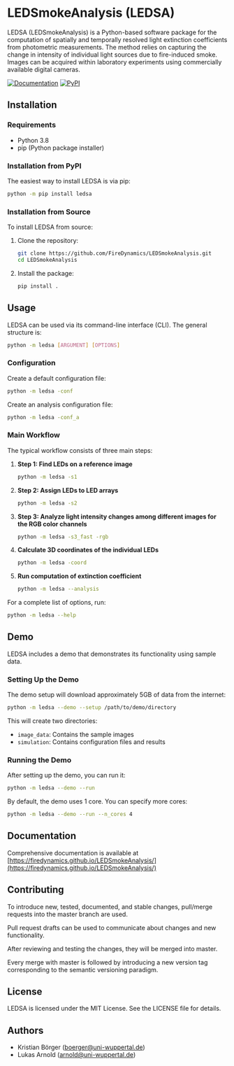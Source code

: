 # LEDSmokeAnalysis (LEDSA)

LEDSA (LEDSmokeAnalysis) is a Python-based software package for the computation of spatially and temporally resolved light extinction coefficients from photometric measurements. The method relies on capturing the change in intensity of individual light sources due to fire-induced smoke. Images can be acquired within laboratory experiments using commercially available digital cameras.

[![Documentation](https://github.com/FireDynamics/LEDSmokeAnalysis/actions/workflows/build_documentation.yaml/badge.svg)](https://github.com/FireDynamics/LEDSmokeAnalysis/actions/workflows/build_documentation.yaml)
[![PyPI](https://github.com/FireDynamics/LEDSmokeAnalysis/actions/workflows/publish_pypi.yml/badge.svg)](https://github.com/FireDynamics/LEDSmokeAnalysis/actions/workflows/python-publish.yml)

## Installation

### Requirements

- Python 3.8
- pip (Python package installer)

### Installation from PyPI

The easiest way to install LEDSA is via pip:

```bash
python -m pip install ledsa
```

### Installation from Source

To install LEDSA from source:

1. Clone the repository:
   ```bash
   git clone https://github.com/FireDynamics/LEDSmokeAnalysis.git
   cd LEDSmokeAnalysis
   ```

2. Install the package:
   ```bash
   pip install .
   ```

## Usage

LEDSA can be used via its command-line interface (CLI). The general structure is:

```bash
python -m ledsa [ARGUMENT] [OPTIONS]
```

### Configuration

Create a default configuration file:
```bash
python -m ledsa -conf
```

Create an analysis configuration file:
```bash
python -m ledsa -conf_a
```

### Main Workflow

The typical workflow consists of three main steps:

1. **Step 1: Find LEDs on a reference image**
   ```bash
   python -m ledsa -s1
   ```

2. **Step 2: Assign LEDs to LED arrays**
   ```bash
   python -m ledsa -s2
   ```

3. **Step 3: Analyze light intensity changes among different images for the RGB color channels**

   ```bash
   python -m ledsa -s3_fast -rgb
   ```

4. **Calculate 3D coordinates of the individual LEDs**
   ```bash
   python -m ledsa -coord
   ```

5. **Run computation of extinction coefficient**
   ```bash
   python -m ledsa --analysis
   ```

For a complete list of options, run:
```bash
python -m ledsa --help
```

## Demo

LEDSA includes a demo that demonstrates its functionality using sample data.

### Setting Up the Demo

The demo setup will download approximately 5GB of data from the internet:

```bash
python -m ledsa --demo --setup /path/to/demo/directory
```

This will create two directories:
- `image_data`: Contains the sample images
- `simulation`: Contains configuration files and results

### Running the Demo

After setting up the demo, you can run it:

```bash
python -m ledsa --demo --run
```

By default, the demo uses 1 core. You can specify more cores:

```bash
python -m ledsa --demo --run --n_cores 4
```

## Documentation

Comprehensive documentation is available at [https://firedynamics.github.io/LEDSmokeAnalysis/](https://firedynamics.github.io/LEDSmokeAnalysis/)

## Contributing

To introduce new, tested, documented, and stable changes, pull/merge requests into the master branch are used.

Pull request drafts can be used to communicate about changes and new functionality.

After reviewing and testing the changes, they will be merged into master.

Every merge with master is followed by introducing a new version tag corresponding to the semantic versioning paradigm.

## License

LEDSA is licensed under the MIT License. See the LICENSE file for details.

## Authors

- Kristian Börger (boerger@uni-wuppertal.de)
- Lukas Arnold (arnold@uni-wuppertal.de)
